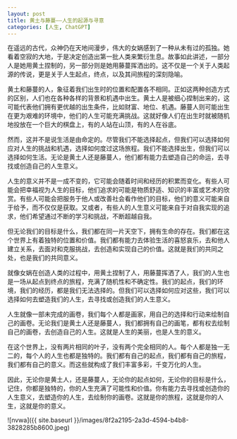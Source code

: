 ```yaml
---
layout: post
title: 黄土与藤蔓——人生的起源与寻意
categories: [人生, ChatGPT]
---
```


在遥远的古代，众神仍在天地间漫步，伟大的女娲感到了一种从未有过的孤独。她看着空寂的大地，于是决定创造出第一批人类来繁衍生息。故事如此讲述，一部分人是她用黄土捏制的，另一部分则是她用藤蔓挥洒出的。这不仅是一个关于人类起源的传说，更是关于人生起点，终点，以及其间旅程的深刻隐喻。

黄土和藤蔓的人，象征着我们出生时的位置和配置各不相同。正如这两种创造方式的区别，人们也在各种各样的背景和机遇中出生。黄土人是被细心捏制出来的，这可能代表他们拥有更优越的出生条件，比如财富、地位、机遇。藤蔓人则可能出生在更为艰难的环境中，他们的人生可能充满挑战。这就好像人们在出生时就被随机地投放在一个巨大的棋盘上，有的人站在山顶，有的人在谷底。

然而，这并不是说生活是由命定的。尽管我们不能选择起点，但我们可以选择如何应对人生的挑战和机遇，选择如何度过这场旅程。我们不能选择出生，但我们可以选择如何生活。无论是黄土人还是藤蔓人，他们都有能力去塑造自己的命运，去寻找或创造自己的人生意义。

人生的意义并不是一成不变的，它可能会随着时间和经历的积累而变化。有些人可能会把幸福视为人生的目标，他们追求的可能是物质舒适、知识的丰富或艺术的欣赏。有些人可能会把服务于他人或改善社会看作他们的目标，他们的意义可能来自于给予，而不仅仅是获取。又或者，有些人的人生意义可能来自于对自我实现的追求，他们希望通过不断的学习和挑战，不断超越自我。

但无论我们的目标是什么，我们都在同一片天空下，拥有生命的存在。我们都在这个世界上有着独特的位置和价值。我们都有能力去体验生活的喜怒哀乐，去和他人建立关系，去面对和克服挑战，去创造和实现自己的价值。这就是我们的共同之处，也是我们的共同意义。

就像女娲在创造人类的过程中，用黄土捏制了人，用藤蔓挥洒了人，我们的人生也是一场从起点到终点的旅程，充满了随机性和不确定性。我们的起点，我们的环境，我们的经历，都是我们无法选择的。但我们可以选择如何应对这些，我们可以选择如何去塑造我们的人生，去寻找或创造我们的人生意义。

人生就像一部未完成的画卷，我们每个人都是画家，用自己的选择和行动来绘制自己的画卷。无论我们是黄土人还是藤蔓人，我们都拥有自己的画笔，都有权去绘制自己的画卷，去创造自己的人生。这就是人生的美丽，也是人生的意义。

在这个世界上，没有两片相同的叶子，没有两个完全相同的人。每个人都是独一无二的，每个人的人生也都是独特的。我们都有自己的起点，我们都有自己的旅程，我们都有自己的意义。而这些就构成了我们丰富多彩，千变万化的人生。

因此，无论你是黄土人，还是藤蔓人，无论你的起点如何，无论你的目标是什么，记住，你都是独特的，你的人生充满了可能性和价值。你有能力去寻找或创造你的人生意义，去塑造你的人生，去绘制你的画卷。这就是你的旅程，这就是你的人生，这就是你的意义。


![nvwa]({{ site.baseurl }}/images/8f2a2195-2a3d-4594-b4b8-3828285b8600.jpeg)